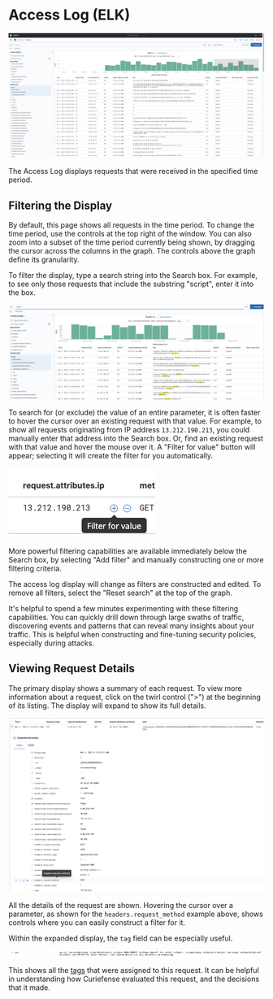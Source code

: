 # Access Log \(ELK\)

![](../.gitbook/assets/access-log.png)

The Access Log displays requests that were received in the specified time period.

## Filtering the Display

By default, this page shows all requests in the time period. To change the time period, use the controls at the top right of the window. You can also zoom into a subset of the time period currently being shown, by dragging the cursor across the columns in the graph. The controls above the graph define its granularity.

To filter the display, type a search string into the Search box. For example, to see only those requests that include the substring "script", enter it into the box.

![](../.gitbook/assets/access-log-filtering-script.png)

To search for \(or exclude\) the value of an entire parameter, it is often faster to hover the cursor over an existing request with that value. For example, to show all requests originating from IP address `13.212.190.213`, you could manually enter that address into the Search box. Or, find an existing request with that value and hover the mouse over it. A "Filter for value" button will appear; selecting it will create the filter for you automatically.

![](../.gitbook/assets/access-log-filter-for-value.png)

More powerful filtering capabilities are available immediately below the Search box, by selecting "Add filter" and manually constructing one or more filtering criteria. 

The access log display will change as filters are constructed and edited. To remove all filters, select the "Reset search" at the top of the graph.

It's helpful to spend a few minutes experimenting with these filtering capabilities. You can quickly drill down through large swaths of traffic, discovering events and patterns that can reveal many insights about your traffic. This is helpful when constructing and fine-tuning security policies, especially during attacks.

## Viewing Request Details

The primary display shows a summary of each request. To view more information about a request, click on the twirl control \("&gt;"\) at the beginning of its listing. The display will expand to show its full details.

![](../.gitbook/assets/access-log-expanded%20%281%29.png)

All the details of the request are shown. Hovering the cursor over a parameter, as shown for the `headers.request_method` example above, shows controls where you can easily construct a filter for it.

Within the expanded display, the `tag` field can be especially useful.

![](../.gitbook/assets/access-log-tags.png)

This shows all the [tags](../reference/tags.md) that were assigned to this request. It can be helpful in understanding how Curiefense evaluated this request, and the decisions that it made. 

